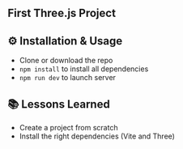 ## First Three.js Project

## ⚙️ Installation & Usage

- Clone or download the repo
- `npm install` to install all dependencies
- `npm run dev` to launch server

## 📚 Lessons Learned

- Create a project from scratch
- Install the right dependencies (Vite and Three)
